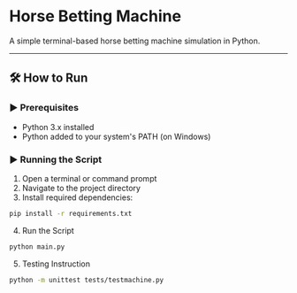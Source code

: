 #  Horse Betting Machine

A simple terminal-based horse betting machine simulation in Python.

---

## 🛠 How to Run

### ▶ Prerequisites

- Python 3.x installed  
- Python added to your system's PATH (on Windows)

### ▶ Running the Script

1. Open a terminal or command prompt  
2. Navigate to the project directory  
3. Install required dependencies:

```bash
pip install -r requirements.txt
```

4. Run the Script

``` bash
python main.py
```

5. Testing Instruction

```bash
python -m unittest tests/testmachine.py
```

